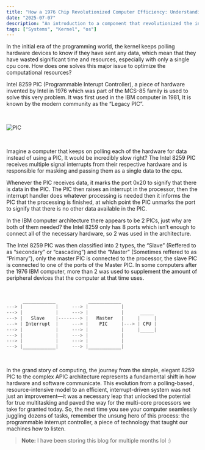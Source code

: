 ```yaml
---
title: "How a 1976 Chip Revolutionized Computer Efficiency: Understanding the PIC"
date: "2025-07-07"
description: "An introduction to a component that revolutionized the industry"
tags: ["Systems", "Kernel", "os"]
---
```


In the initial era of the programming world, the kernel keeps polling hardware devices to know if they have sent any data, which mean that they have wasted significant time and resources, especially with only a single cpu core. How does one solves this major issue to optimize the computational resources?

Intel 8259 PIC (Programmable Interupt Controller), a piece of hardware invented by Intel in 1976 which was part of the MCS-85 family is used to solve this very problem. It was first used in the IBM computer in 1981, It is known by the modern community as the “Legacy PIC”.

&nbsp;

![PIC](/posts_imgs/PIC.jpeg)

&nbsp;

Imagine a computer that keeps on polling each of the hardware for data instead of using a PIC, It would be incredibly slow right? The Intel 8259 PIC receives multiple signal interrupts from their respective hardware and is responsible for masking and passing them as a single data to the cpu.

Whenever the PIC receives data, it marks the port 0x20 to signify that there is data in the PIC.
The PIC then raises an interrupt in the processor, then the interrupt handler does whatever processing is needed then it informs the PIC that the processing is finished, at which point the PIC unmarks the port to signify that there is no other data available in the PIC.

In the IBM computer architecture there appears to be 2 PICs, just why are both of them needed? the Intel 8259 only has 8 ports which isn’t enough to connect all of the necessary hardware, so 2 was used in the architecture.

The Intel 8259 PIC was then classified into 2 types, the “Slave” (Reffered to as “secondary” or “cascading”) and the “Master” (Sometimes reffered to as “Primary”), only the master PIC is connected to the processor, the slave PIC is connected to one of the ports of the Master PIC. In some computers after the 1976 IBM computer, more than 2 was used to supplement the amount of peripheral devices that the computer at that time uses.  

&nbsp;

```rust
      ____________            ____________
---> |            |     ---> |            |
---> |            |     ---> |            |      _____
---> |   Slave    |--------> |   Master   |     |     |
---> | Interrupt  |     ---> |    PIC     |---> | CPU |
---> |            |     ---> |            |     |_____|
---> |            |     ---> |            |
---> |            |     ---> |            |
---> |____________|     ---> |____________|
```

&nbsp;

In the grand story of computing, the journey from the simple, elegant 8259 PIC to the complex APIC architecture represents a fundamental shift in how hardware and software communicate. This evolution from a polling-based, resource-intensive model to an efficient, interrupt-driven system was not just an improvement—it was a necessary leap that unlocked the potential for true multitasking and paved the way for the multi-core processors we take for granted today. So, the next time you see your computer seamlessly juggling dozens of tasks, remember the unsung hero of this process: the programmable interrupt controller, a piece of technology that taught our machines how to listen.

> **Note:** I have been storing this blog for multiple months lol :)
